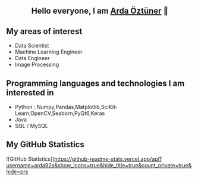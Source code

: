 <h2 align="center">Hello everyone, I am <a href="https://github.com/arda92a">Arda Öztüner</a> 👋</h2>

## My areas of interest
- Data Scientist
- Machine Learning Engineer
- Data Engineer
- Image Processing

## Programming languages ​​and technologies I am interested in
- Python : Numpy,Pandas,Matplotlib,SciKit-Learn,OpenCV,Seaborn,PyQt6,Keras
- Java
- SQL / MySQL

## My GitHub Statistics
![GitHub Statistics](https://github-readme-stats.vercel.app/api?username=arda92a&show_icons=true&hide_title=true&count_private=true&hide=prs
